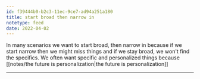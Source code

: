 ```yaml
---
id: f39444b0-b2c3-11ec-9ce7-ad94a251a180
title: start broad then narrow in
notetype: feed
date: 2022-04-02
---
```

In many scenarios we want to start broad, then narrow in because if we start narrow then we might miss things and if we stay broad, we won't find the specifics. We often want specific and personalized things because [[notes/the future is personalization|the future is personalization]]

---

